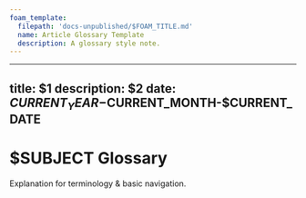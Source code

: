 ```yaml
---
foam_template:
  filepath: 'docs-unpublished/$FOAM_TITLE.md'
  name: Article Glossary Template
  description: A glossary style note.
---
```

---
title: $1
description: $2
date: $CURRENT_YEAR-$CURRENT_MONTH-$CURRENT_DATE
---

# $SUBJECT Glossary

Explanation for terminology & basic navigation.

<!----------------------------------------------------------------------------->

<!-- ## Foo -->

<!-- **What:** is this thing & what does it do? -->

<!-- OPTIONAL: **NOTE:** Previously called ___                 -->

<!-- OPTIONAL: **NOTE:** Commonly called ___                   -->

<!-- OPTIONAL: **NOTE:** Deprecated since Ver X, use [Thing]() -->

<!-- OPTIONAL: Picture / Diagram of what it does.              -->

<!-- OPTIONAL: **Why:** would you use this thing?              -->

<!-- OPTIONAL: **Why:** does it have the name?                 -->

<!-- OPTIONAL: **When:** would you use this thing?             -->

<!-- OPTIONAL: **Where:** to access it via CLI, API, GUI?      -->

<!-- OPTIONAL: Link to related information:

| *Topic & Link*                       | *Why*                                 |
| ------------------------------------ | ------------------------------------- |
| [[PARENT]]                           | Subject Parent                        |
| [[ARTICLE]]                          | Article                               |
| [Community Reference]()              | StackOverflow Detailing Concept       |
| [Documentation]()                    | Official Documentation                |
| [CLI Reference]()                    | CLI Reference                         |
| [API Reference]()                    | API Reference                         | -->

<!----------------------------------------------------------------------------->
